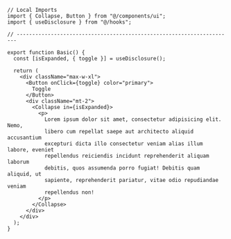 ﻿```tsx
// Local Imports
import { Collapse, Button } from "@/components/ui";
import { useDisclosure } from "@/hooks";

// ----------------------------------------------------------------------

export function Basic() {
  const [isExpanded, { toggle }] = useDisclosure();

  return (
    <div className="max-w-xl">
      <Button onClick={toggle} color="primary">
        Toggle
      </Button>
      <div className="mt-2">
        <Collapse in={isExpanded}>
          <p>
            Lorem ipsum dolor sit amet, consectetur adipisicing elit. Nemo,
            libero cum repellat saepe aut architecto aliquid accusantium
            excepturi dicta illo consectetur veniam alias illum labore, eveniet
            repellendus reiciendis incidunt reprehenderit aliquam laborum
            debitis, quos assumenda porro fugiat! Debitis quam aliquid, ut
            sapiente, reprehenderit pariatur, vitae odio repudiandae veniam
            repellendus non!
          </p>
        </Collapse>
      </div>
    </div>
  );
}

```
